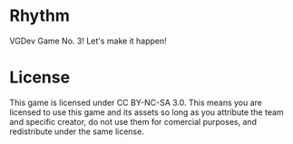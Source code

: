 # Rhythm
VGDev Game No. 3! Let's make it happen!

# License
This game is licensed under CC BY-NC-SA 3.0. This means you are licensed to use this game and its assets so long as you attribute the team and specific creator, do not use them for comercial purposes, and redistribute under the same license.